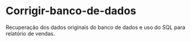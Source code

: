 # Corrigir-banco-de-dados
Recuperação dos dados originais do banco de dados e uso do SQL para relatório de vendas. 

